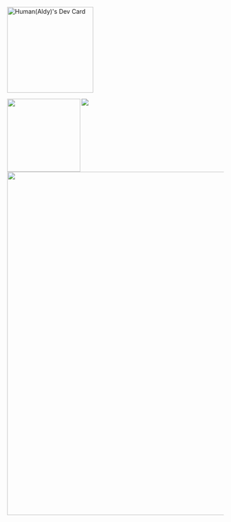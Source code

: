 <a href="https://app.daily.dev/aldyl"><img src="https://api.daily.dev/devcards/0977547efeea41d7a8dc56b8c6a57e4a.png?r=exo" width="200" alt="Human(Aldy)'s Dev Card"/></a>

<div>
  <img height="170" align="left" src="https://github-readme-stats.vercel.app/api?username=aldyl&count_private=true&include_all_commits=true" />
  <img src="https://github-readme-stats.vercel.app/api/top-langs/?username=aldyl&layout=compact" />
</div>

<div><img width=800 src="https://github-profile-trophy.vercel.app/?username=aldyl&column=8&theme=gruvbox&no-frame=true"/></div>






<!--
**aldyl/aldyl** is a ✨ _special_ ✨ repository because its `README.md` (this file) appears on your GitHub profile.

Here are some ideas to get you started:

- 🔭 I’m currently working on ...
- 🌱 I’m currently learning ...
- 👯 I’m looking to collaborate on ...
- 🤔 I’m looking for help with ...
- 💬 Ask me about ...
- 📫 How to reach me: ...
- 😄 Pronouns: ...
- ⚡ Fun fact: ...
-->
